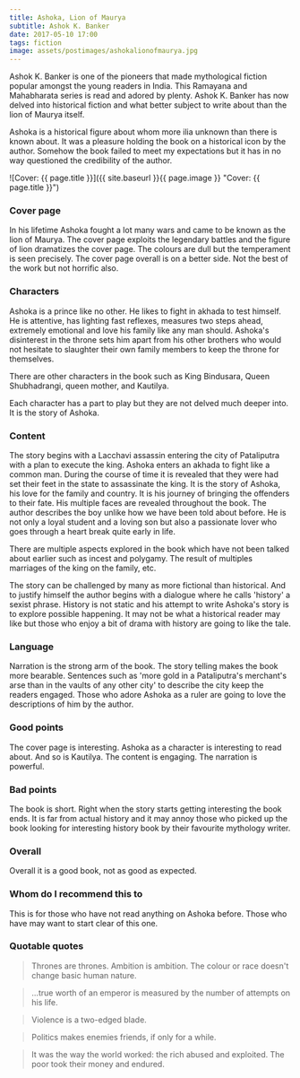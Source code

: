 ```yaml
---
title: Ashoka, Lion of Maurya
subtitle: Ashok K. Banker
date: 2017-05-10 17:00
tags: fiction
image: assets/postimages/ashokalionofmaurya.jpg
---
```


Ashok K. Banker is one of the pioneers that made mythological fiction popular amongst the young readers in India. This Ramayana and Mahabharata series is read and adored by plenty. Ashok K. Banker has now delved into historical fiction and what better subject to write about than the lion of Maurya itself.

Ashoka is a historical figure about whom more ilia unknown than there is known about. It was a pleasure holding the book on a historical icon by the author. Somehow the book failed to meet my expectations but it has in no way questioned the credibility of the author.

![Cover: {{ page.title }}]({{ site.baseurl }}{{ page.image }} "Cover: {{ page.title }}")

### Cover page

In his lifetime Ashoka fought a lot many wars and came to be known as the lion of Maurya. The cover page exploits the legendary battles and the figure of lion dramatizes the cover page. The colours are dull but the temperament is seen precisely. The cover page overall is on a better side. Not the best of the work but not horrific also.

### Characters

Ashoka is a prince like no other. He likes to fight in akhada to test himself. He is attentive, has lighting fast reflexes, measures two steps ahead, extremely emotional and love his family like any man should. Ashoka's disinterest in the throne sets him apart from his other brothers who would not hesitate to slaughter their own family members to keep the throne for themselves.

There are other characters in the book such as King Bindusara, Queen Shubhadrangi, queen mother, and Kautilya.

Each character has a part to play but they are not delved much deeper into. It is the story of Ashoka.

### Content

The story begins with a Lacchavi assassin entering the city of Pataliputra with a plan to execute the king. Ashoka enters an akhada to fight like a common man. During the course of time it is revealed that they were had set their feet in the state to assassinate the king. It is the story of Ashoka, his love for the family and country. It is his journey of bringing the offenders to their fate. His multiple faces are revealed throughout the book. The author describes the boy unlike how we have been told about before. He is not only a loyal student and a loving son but also a passionate lover who goes through a heart break quite early in life.

There are multiple aspects explored in the book which have not been talked about earlier such as incest and polygamy. The result of multiples marriages of the king on the family, etc.

The story can be challenged by many as more fictional than historical. And to justify himself the author begins with a dialogue where he calls 'history' a sexist phrase. History is not static and his attempt to write Ashoka's story is to explore possible happening. It may not be what a historical reader may like but those who enjoy a bit of drama with history are going to like the tale.

### Language

Narration is the strong arm of the book. The story telling makes the book more bearable. Sentences such as 'more gold in a Pataliputra's merchant's arse than in the vaults of any other city' to describe the city keep the readers engaged. Those who adore Ashoka as a ruler are going to love the descriptions of him by the author.

### Good points

The cover page is interesting. Ashoka as a character is interesting to read about. And so is Kautilya. The content is engaging. The narration is powerful.

### Bad points

The book is short. Right when the story starts getting interesting the book ends. It is far from actual history and it may annoy those who picked up the book looking for interesting history book by their favourite mythology writer.

### Overall

Overall it is a good book, not as good as expected.

### Whom do I recommend this to

This is for those who have not read anything on Ashoka before. Those who have may want to start clear of this one.

### Quotable quotes

> Thrones are thrones. Ambition is ambition. The colour or race doesn't change basic human nature.

> …true worth of an emperor is measured by the number of attempts on his life.

> Violence is a two-edged blade.

> Politics makes enemies friends, if only for a while.

> It was the way the world worked: the rich abused and exploited. The poor took their money and endured.
